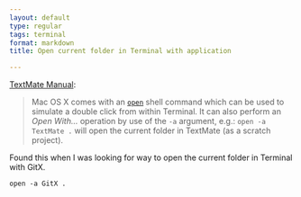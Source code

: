 ```yaml
---
layout: default
type: regular
tags: terminal
format: markdown
title: Open current folder in Terminal with application

---
```

[TextMate Manual](http://manual.macromates.com/en/using_textmate_from_terminal.html#shell_terminal):

> Mac OS X comes with an [`open`](http://developer.apple.com/documentation/Darwin/Reference/ManPages/man1/open.1.html) shell command which can be used to simulate a double click from within Terminal. It can also perform an _Open With..._ operation by use of the `-a` argument, e.g.: `open -a TextMate .` will open the current folder in TextMate (as a scratch project).

Found this when I was looking for way to open the current folder in Terminal with GitX.

    open -a GitX .